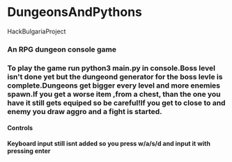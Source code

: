 # DungeonsAndPythons
HackBulgariaProject
<h3>An RPG dungeon console game<h3>
<p><b>To play the game run python3 main.py in console.Boss level isn't done yet but the dungeond generator
for the boss levle is complete.Dungeons get bigger every level and more enemies spawn.If you get a worse item ,from a chest,
than the one you have it still gets equiped so be careful!If you get to close to and enemy you draw aggro and a fight is started.</b></p>
<h4>Controls</h4>
<p><b>Keyboard input still isnt added so you press w/a/s/d and input it with pressing enter</b><p>
